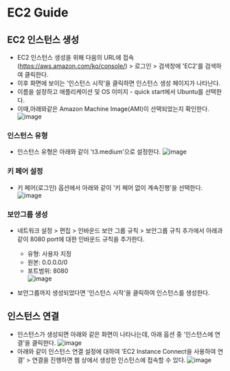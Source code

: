 # EC2 Guide

## EC2 인스턴스 생성
- EC2 인스턴스 생성을 위해 다음의 URL에 접속(https://aws.amazon.com/ko/console/) > 로그인 > 검색창에 'EC2'를 검색하여 클릭한다.
- 이후 화면에 보이는 '인스턴스 시작'을 클릭하면 인스턴스 생성 페이지가 나타난다.
- 이름을 설정하고 애플리케이션 및 OS 이미지 - quick start에서 Ubuntu를 선택한다.
- 이때,아래와같은 Amazon Machine Image(AMI)이 선택되었는지 확인한다.
![image](https://github.com/kyusooK/ec2-guide/assets/123912988/fe02d94c-4719-4ee7-8358-ae7e1820446f)

### 인스턴스 유형 
- 인스턴스 유형은 아래와 같이 't3.medium'으로 설정한다.
![image](https://github.com/kyusooK/ec2-guide/assets/123912988/b18c0484-df52-4f71-891c-8e000c531344)

### 키 페어 설정
- 키 페어(로그인) 옵션에서 아래와 같이 '키 페어 없이 계속진행'을 선택한다.
![image](https://github.com/kyusooK/ec2-guide/assets/123912988/50f0f295-5dae-4523-957d-afcf3caa9bde)

### 보안그룹 생성
- 네트워크 설정 > 편집 > 인바운드 보안 그룹 규칙 > 보안그룹 규칙 추가에서 아래과 같이 8080 port에 대한 인바운드 규칙을 추가한다.
    - 유형: 사용자 지정 <br>
    - 원본: 0.0.0.0/0 <br>
    - 포트범위: 8080 <br>
![image](https://github.com/kyusooK/ec2-guide/assets/123912988/b07c8d9a-b4d9-45da-b969-08b5325b0cb9)

- 보안그룹까지 생성되었다면 '인스턴스 시작'을 클릭하여 인스턴스를 생성한다.

## 인스턴스 연결
- 인스턴스가 생성되면 아래와 같은 화면이 나타나는데, 아래 옵션 중 '인스턴스에 연결'을 클릭한다.
![image](https://github.com/kyusooK/ec2-guide/assets/123912988/b98c7790-5909-482a-9bc1-8569daf384c4)
- 아래와 같이 인스턴스 연결 설정에 대하여 'EC2 Instance Connect을 사용하여 연결' > 연결을 진행하면 웹 상에서 생성한 인스턴스에 접속할 수 있다.
![image](https://github.com/kyusooK/ec2-guide/assets/123912988/dc77b247-7a1f-4acb-862c-78a289dccaa1)
